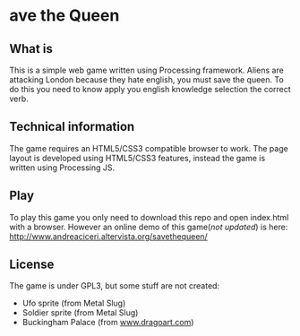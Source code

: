 
ave the Queen
==============

What is
-------
This is a simple web game written using Processing framework.
Aliens are attacking London because they hate english, you must save the queen. To do this you need to know apply you english knowledge selection the correct verb.

Technical information
---------------------
The game requires an HTML5/CSS3 compatible browser to work.
The page layout is developed using HTML5/CSS3 features, instead the game is written using Processing JS.

Play
----
To play this game you only need to download this repo and open index.html with a browser.
However an online demo of this game(*not updated*) is here: http://www.andreaciceri.altervista.org/savethequeen/

License
-------
The game is under GPL3, but some stuff are not created:
* Ufo sprite (from Metal Slug)
* Soldier sprite (from Metal Slug)
* Buckingham Palace (from www.dragoart.com)
